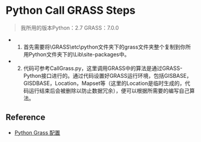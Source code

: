 # Python Call GRASS Steps

> 我所用的版本Python：2.7
>             GRASS：7.0.0
- 1. 首先需要将\GRASS\etc\python文件夹下的grass文件夹整个复制到你所用Python文件夹下的\Lib\site-packages中。
- 2. 代码可参考CallGrass.py，这里调用GRASS中的算法是通过GRASS-Python接口进行的。通过代码设置好GRASS运行环境，包括GISBASE，GISDBASE，Location，Mapset等（这里的Location是临时生成的，代码运行结束后会被删除以防止数据冗余），便可以根据所需要的编写自己算法。


## Reference
- [Python Grass 配置](https://blog.csdn.net/hnyzwtf/article/details/52313795)
